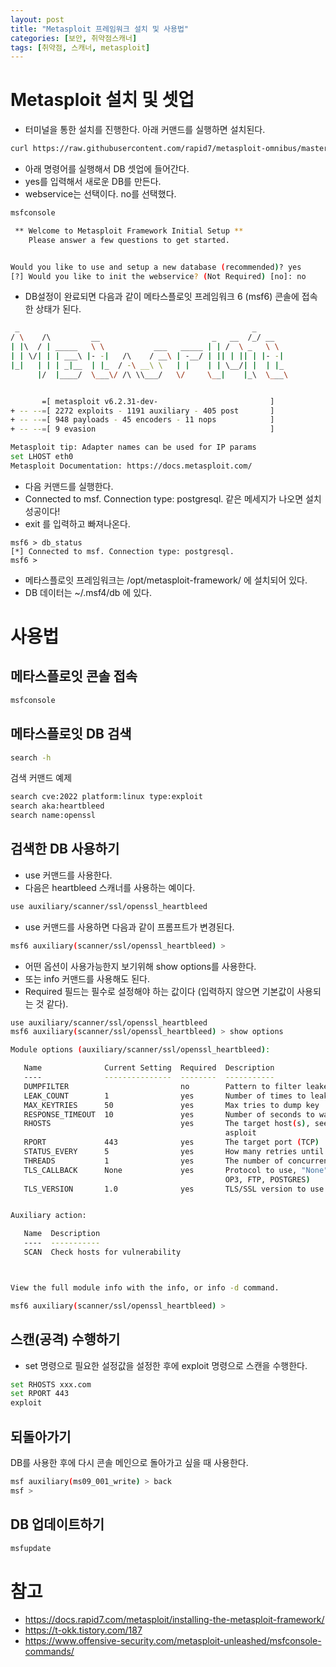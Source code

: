 ```yaml
---
layout: post
title: "Metasploit 프레임워크 설치 및 사용법"
categories: [보안, 취약점스캐너]
tags: [취약점, 스캐너, metasploit]
---
```


# Metasploit 설치 및 셋업
- 터미널을 통한 설치를 진행한다. 아래 커맨드를 실행하면 설치된다. 
```sh
curl https://raw.githubusercontent.com/rapid7/metasploit-omnibus/master/config/templates/metasploit-framework-wrappers/msfupdate.erb > msfinstall && chmod 755 msfinstall && ./msfinstall
```

- 아래 명령어를 실행해서 DB 셋업에 들어간다. 
- yes를 입력해서 새로운 DB를 만든다. 
- webservice는 선택이다. no를 선택했다. 
```sh
msfconsole

 ** Welcome to Metasploit Framework Initial Setup **
    Please answer a few questions to get started.


Would you like to use and setup a new database (recommended)? yes
[?] Would you like to init the webservice? (Not Required) [no]: no
```

- DB설정이 완료되면 다음과 같이 메타스플로잇 프레임워크 6 (msf6) 콘솔에 접속한 상태가 된다. 
```sh
 _                                                    _
/ \    /\         __                         _   __  /_/ __
| |\  / | _____   \ \           ___   _____ | | /  \ _   \ \
| | \/| | | ___\ |- -|   /\    / __\ | -__/ | || | || | |- -|
|_|   | | | _|__  | |_  / -\ __\ \   | |    | | \__/| |  | |_
      |/  |____/  \___\/ /\ \\___/   \/     \__|    |_\  \___\


       =[ metasploit v6.2.31-dev-                         ]
+ -- --=[ 2272 exploits - 1191 auxiliary - 405 post       ]
+ -- --=[ 948 payloads - 45 encoders - 11 nops            ]
+ -- --=[ 9 evasion                                       ]

Metasploit tip: Adapter names can be used for IP params
set LHOST eth0
Metasploit Documentation: https://docs.metasploit.com/

```

- 다음 커맨드를 실행한다. 
- Connected to msf. Connection type: postgresql. 같은 메세지가 나오면 설치 성공이다!
- exit 를 입력하고 빠져나온다. 
```
msf6 > db_status
[*] Connected to msf. Connection type: postgresql.
msf6 > 
 ```
- 메타스플로잇 프레임워크는 /opt/metasploit-framework/ 에 설치되어 있다. 
- DB 데이터는 ~/.msf4/db 에 있다. 

 # 사용법
 ## 메타스플로잇 콘솔 접속
 ```sh
 msfconsole
 ```

 ## 메타스플로잇 DB 검색
```sh
search -h 
```
검색  커맨드 예제
```sh
search cve:2022 platform:linux type:exploit
search aka:heartbleed
search name:openssl 
```

## 검색한 DB 사용하기
- use 커맨드를 사용한다. 
- 다음은 heartbleed 스캐너를 사용하는 예이다. 
```sh
use auxiliary/scanner/ssl/openssl_heartbleed
```

- use 커맨드를 사용하면 다음과 같이 프롬프트가 변경된다. 
```sh
msf6 auxiliary(scanner/ssl/openssl_heartbleed) >
```
- 어떤 옵션이 사용가능한지 보기위해 show options를 사용한다. 
- 또는 info 커맨드를 사용해도 된다. 
- Required 필드는 필수로 설정해야 하는 값이다 (입력하지 않으면 기본값이 사용되는 것 같다).

```sh
use auxiliary/scanner/ssl/openssl_heartbleed
msf6 auxiliary(scanner/ssl/openssl_heartbleed) > show options

Module options (auxiliary/scanner/ssl/openssl_heartbleed):

   Name              Current Setting  Required  Description
   ----              ---------------  --------  -----------
   DUMPFILTER                         no        Pattern to filter leaked memory before storing
   LEAK_COUNT        1                yes       Number of times to leak memory per SCAN or DUMP invocation
   MAX_KEYTRIES      50               yes       Max tries to dump key
   RESPONSE_TIMEOUT  10               yes       Number of seconds to wait for a server response
   RHOSTS                             yes       The target host(s), see https://github.com/rapid7/metasploit-framework/wiki/Using-Met
                                                asploit
   RPORT             443              yes       The target port (TCP)
   STATUS_EVERY      5                yes       How many retries until key dump status
   THREADS           1                yes       The number of concurrent threads (max one per host)
   TLS_CALLBACK      None             yes       Protocol to use, "None" to use raw TLS sockets (Accepted: None, SMTP, IMAP, JABBER, P
                                                OP3, FTP, POSTGRES)
   TLS_VERSION       1.0              yes       TLS/SSL version to use (Accepted: SSLv3, 1.0, 1.1, 1.2)


Auxiliary action:

   Name  Description
   ----  -----------
   SCAN  Check hosts for vulnerability



View the full module info with the info, or info -d command.

msf6 auxiliary(scanner/ssl/openssl_heartbleed) >
```
## 스캔(공격) 수행하기
- set 명령으로 필요한 설정값을 설정한 후에 exploit 명령으로 스캔을 수행한다. 
```sh
set RHOSTS xxx.com 
set RPORT 443
exploit
```

## 되돌아가기
DB를 사용한 후에 다시 콘솔 메인으로 돌아가고 싶을 때 사용한다. 
```sh
msf auxiliary(ms09_001_write) > back
msf >
```

## DB 업데이트하기
```sh
msfupdate 
```

# 참고 
- https://docs.rapid7.com/metasploit/installing-the-metasploit-framework/
- https://t-okk.tistory.com/187
- https://www.offensive-security.com/metasploit-unleashed/msfconsole-commands/